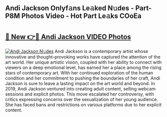 ## Andi Jackson Onlyf𝚊ns Le𝚊ked N𝚞des - Part-P8M Photos Video - Hot Part Le𝚊ks COoEa

# <h2><a href="http://ab90565.deff.icu/?id=Andi+Jackson">🔗 New 👉🔴 Andi Jackson VIDEO Photos</a></h2>

[![Andi Jackson N𝚞des](https://i.imgur.com/rIISA9y.gif)](http://ab90565.deff.icu/?id=Andi+Jackson)
Andi Jackson is a contemporary artist whose innovative and thought-provoking works have captured the attention of the art world. Her unique artistic vision, coupled with her ability to connect with viewers on a deep emotional level, has earned her a place among the rising stars of contemporary art. With her continued exploration of the human condition and her commitment to pushing the boundaries of her craft, Andi Jackson is sure to leave a lasting impact on the art world and beyond. In 2019, Andi Jackson ventured into creating adult content, selling webcam sessions and explicit photos. This move escalated her controversy, with critics expressing concerns over the sexualization of her young audience. She has faced bans and restrictions on various platforms due to her explicit content.
